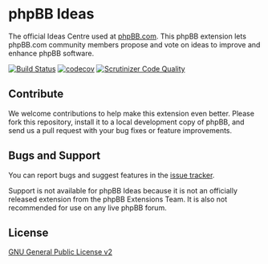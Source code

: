 # phpBB Ideas

The official Ideas Centre used at [phpBB.com](https://www.phpbb.com/ideas/). This phpBB extension lets phpBB.com community members propose and vote on ideas to improve and enhance phpBB software.

[![Build Status](https://github.com/phpbb/ideas/actions/workflows/tests.yml/badge.svg)](https://github.com/phpbb/ideas/actions)
[![codecov](https://codecov.io/gh/phpbb/ideas/graph/badge.svg?token=74AITS9CPZ)](https://codecov.io/gh/phpbb/ideas)
[![Scrutinizer Code Quality](https://scrutinizer-ci.com/g/phpbb/ideas/badges/quality-score.png?b=master)](https://scrutinizer-ci.com/g/phpbb/ideas/?branch=master)

## Contribute

We welcome contributions to help make this extension even better. Please fork this repository, install it to a local development copy of phpBB, and send us a pull request with your bug fixes or feature improvements.

## Bugs and Support

You can report bugs and suggest features in the [issue tracker](https://github.com/phpbb/ideas/issues).

Support is not available for phpBB Ideas because it is not an officially released extension from the phpBB Extensions Team. It is also not recommended for use on any live phpBB forum.

## License
[GNU General Public License v2](license.txt)
